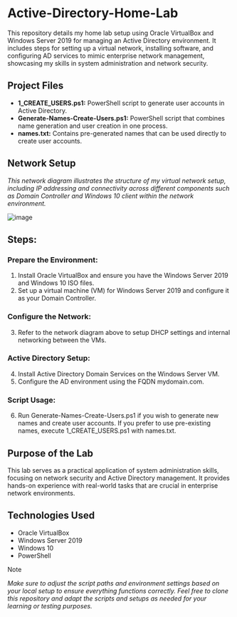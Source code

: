 # **Active-Directory-Home-Lab**
This repository details my home lab setup using Oracle VirtualBox and Windows Server 2019 for managing an Active Directory environment. It includes steps for setting up a virtual network, installing software, and configuring AD services to mimic enterprise network management, showcasing my skills in system administration and network security.

## Project Files

- **1_CREATE_USERS.ps1:** PowerShell script to generate user accounts in Active Directory.
- **Generate-Names-Create-Users.ps1:** PowerShell script that combines name generation and user creation in one process.
- **names.txt:** Contains pre-generated names that can be used directly to create user accounts.

## Network Setup

*This network diagram illustrates the structure of my virtual network setup, including IP addressing and connectivity across different components such as Domain Controller and Windows 10 client within the network environment.*

![image](https://github.com/user-attachments/assets/42f0555d-9a88-4aeb-9a42-55d5588baa99)
## Steps: 

### Prepare the Environment:

1. Install Oracle VirtualBox and ensure you have the Windows Server 2019 and Windows 10 ISO files.
2. Set up a virtual machine (VM) for Windows Server 2019 and configure it as your Domain Controller.
   
### Configure the Network:

3. Refer to the network diagram above to setup DHCP settings and internal networking between the VMs.

### Active Directory Setup:

4. Install Active Directory Domain Services on the Windows Server VM.
5. Configure the AD environment using the FQDN mydomain.com.

### Script Usage:

6. Run Generate-Names-Create-Users.ps1 if you wish to generate new names and create user accounts.
If you prefer to use pre-existing names, execute 1_CREATE_USERS.ps1 with names.txt.

## Purpose of the Lab

This lab serves as a practical application of system administration skills, focusing on network security and Active Directory management. It provides hands-on experience with real-world tasks that are crucial in enterprise network environments.

## Technologies Used
- Oracle VirtualBox
- Windows Server 2019
- Windows 10
- PowerShell
  
>[!NOTE]
*Make sure to adjust the script paths and environment settings based on your local setup to ensure everything functions correctly.*
*Feel free to clone this repository and adapt the scripts and setups as needed for your learning or testing purposes.*


